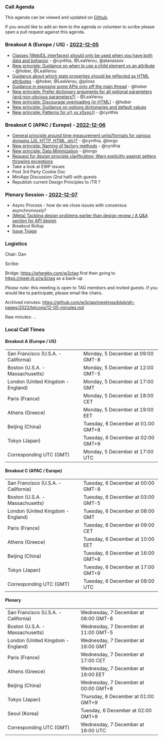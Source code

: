 ### Call Agenda

This agenda can be viewed and updated on [Github](https://github.com/w3ctag/meetings/blob/gh-pages/2022/telcons/12-05-agenda.md).

If you would like to add an item to the agenda or volunteer to scribe please open a pull request against this agenda.

### Breakout A (Europe / US) - [2022-12-05](https://www.timeanddate.com/worldclock/converter.html?iso=20221205T170000&p1=224&p2=43&p3=136&p4=195&p5=26&p6=33&p7=248&p8=235)

* [Classes (WebIDL interfaces) should only be used when you have both data and behavior](https://github.com/w3ctag/design-principles/issues/11) - @cynthia, @LeaVerou, @atanassov
* [New principle: Guidance on when to use a child element vs an attribute](https://github.com/w3ctag/design-principles/issues/270) - @hober, @LeaVerou
* [Guidance about which state properties should be reflected as HTML attributes](https://github.com/w3ctag/design-principles/issues/289) - @hober, @LeaVerou, @plinss
* [Guidance in exposing some APIs only off the main thread](https://github.com/w3ctag/design-principles/issues/360) - @hober
* [New principle: Prefer dictionary arguments for all optional parameters (and non-obvious parameters?)](https://github.com/w3ctag/design-principles/issues/366) - @LeaVerou
* [New principle: Discourage overloading (in HTML)](https://github.com/w3ctag/design-principles/issues/370) - @hober
* [New principle: Guidance on options dictionaries and default values](https://github.com/w3ctag/design-principles/issues/391)
* [New principle: Patterns for x() vs xSync()](https://github.com/w3ctag/design-principles/issues/402) - @cynthia

### Breakout C (APAC / Europe) - [2022-12-06](https://www.timeanddate.com/worldclock/converter.html?iso=20221206T080000&p1=224&p2=43&p3=136&p4=195&p5=26&p6=33&p7=248&p8=235)

* [General principle around time measurement units/formats for various domains (JS, HTTP, HTML, etc)?](https://github.com/w3ctag/design-principles/issues/344) - @cynthia, @torgo
* [New principle: Naming of factory methods](https://github.com/w3ctag/design-principles/issues/378) - @cynthia
* [New principle: Data Minimization](https://github.com/w3ctag/design-principles/issues/399) - @torgo
* [Request for design principle clarification: Warn explicitly against getters throwing exceptions](https://github.com/w3ctag/design-principles/issues/400)
* Take a look at EWP issues
* Post 3rd Party Cookie Doc
* MiniApp Discussion (2nd half) with guests
* Republish current Design Principles to /TR ?

### Plenary Session - [2022-12-07](https://www.timeanddate.com/worldclock/converter.html?iso=20221207T160000&p1=224&p2=43&p3=136&p4=195&p5=26&p6=33&p7=248&p8=235)

* Async Process - how do we close issues with consensus asynchronously?
* [[Meta] Tackling design problems earlier than design review / A Q&A section for API design](https://github.com/w3ctag/design-principles/issues/319)
* Breakout Rollup
* [Issue Triage](https://github.com/w3ctag/design-reviews/issues?q=is%3Aissue+is%3Aopen+label%3A%22Progress%3A+untriaged%22)

### Logistics

Chair: Dan

Scribe:

Bridge: https://whereby.com/w3ctag first then going to https://meet.jit.si/w3ctag as a back-up

*Please note*: this meeting is open to TAG members and invited guests. If you would like to participate, please email the chairs.

Archived minutes: https://github.com/w3ctag/meetings/blob/gh-pages/2022/telcons/12-05-minutes.md

Raw minutes: ...


### Local Call Times

#### Breakout A (Europe / US)

<table>
<tr><td> San Francisco (U.S.A. - California) <td> Monday, 5 December at 09:00 GMT-8</td></tr>
<tr><td> Boston (U.S.A. - Massachusetts) <td> Monday, 5 December at 12:00 GMT-5</td></tr>
<tr><td> London (United Kingdom - England) <td> Monday, 5 December at 17:00 GMT</td></tr>
<tr><td> Paris (France) <td> Monday, 5 December at 18:00 CET</td></tr>
<tr><td> Athens (Greece) <td> Monday, 5 December at 19:00 EET</td></tr>
<tr><td> Beijing (China) <td> Tuesday, 6 December at 01:00 GMT+8</td></tr>
<tr><td> Tokyo (Japan) <td> Tuesday, 6 December at 02:00 GMT+9</td></tr>
<tr><td> Corresponding UTC (GMT) <td> Monday, 5 December at 17:00 UTC</td></tr>
</table>

#### Breakout C (APAC / Europe)

<table>
<tr><td> San Francisco (U.S.A. - California) <td> Tuesday, 6 December at 00:00 GMT-8</td></tr>
<tr><td> Boston (U.S.A. - Massachusetts) <td> Tuesday, 6 December at 03:00 GMT-5</td></tr>
<tr><td> London (United Kingdom - England) <td> Tuesday, 6 December at 08:00 GMT</td></tr>
<tr><td> Paris (France) <td> Tuesday, 6 December at 09:00 CET</td></tr>
<tr><td> Athens (Greece) <td> Tuesday, 6 December at 10:00 EET</td></tr>
<tr><td> Beijing (China) <td> Tuesday, 6 December at 16:00 GMT+8</td></tr>
<tr><td> Tokyo (Japan) <td> Tuesday, 6 December at 17:00 GMT+9</td></tr>
<tr><td> Corresponding UTC (GMT) <td> Tuesday, 6 December at 08:00 UTC</td></tr>
</table>

#### Plenary

<table>
<tr><td> San Francisco (U.S.A. - California) <td> Wednesday, 7 December at 08:00 GMT-8</td></tr>
<tr><td> Boston (U.S.A. - Massachusetts) <td> Wednesday, 7 December at 11:00 GMT-5</td></tr>
<tr><td> London (United Kingdom - England) <td> Wednesday, 7 December at 16:00 GMT</td></tr>
<tr><td> Paris (France) <td> Wednesday, 7 December at 17:00 CET</td></tr>
<tr><td> Athens (Greece) <td> Wednesday, 7 December at 18:00 EET</td></tr>
<tr><td> Beijing (China) <td> Wednesday, 7 December at 00:00 GMT+8</td></tr>
<tr><td> Tokyo (Japan) <td> Thursday, 8 December at 01:00 GMT+9</td></tr>
<tr><td> Seoul (Korea) <td> Tuesday, 6 December at 02:00 GMT+9</td></tr>
<tr><td> Corresponding UTC (GMT) <td> Wednesday, 7 December at 16:00 UTC</td></tr>
</table>
